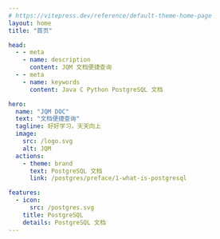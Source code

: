 ```yaml
---
# https://vitepress.dev/reference/default-theme-home-page
layout: home
title: "首页"

head:
  - - meta
    - name: description
      content: JQM 文档便捷查询
  - - meta
    - name: keywords
      content: Java C Python PostgreSQL 文档

hero:
  name: "JQM DOC"
  text: "文档便捷查询"
  tagline: 好好学习，天天向上
  image:
    src: /logo.svg
    alt: JQM
  actions:
    - theme: brand
      text: PostgreSQL 文档
      link: /postgres/preface/1-what-is-postgresql

features:
  - icon:
      src: /postgres.svg
    title: PostgreSQL
    details: PostgreSQL 文档
---
```


